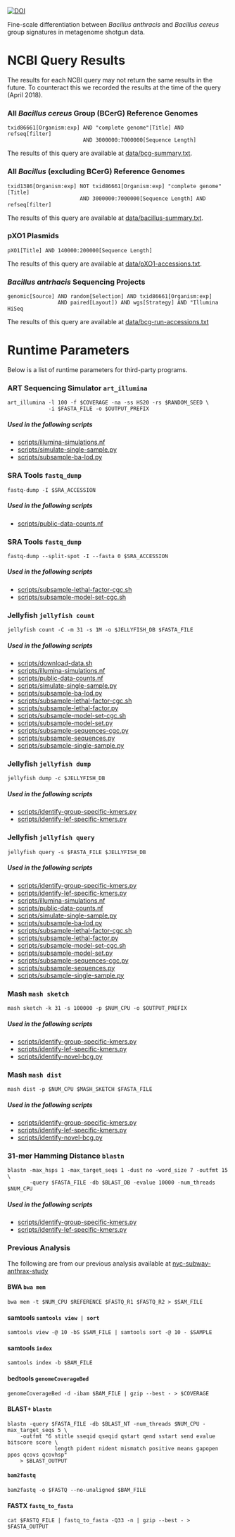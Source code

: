 [![DOI](https://zenodo.org/badge/DOI/10.5281/zenodo.1283503.svg)](https://doi.org/10.5281/zenodo.1283503)

Fine-scale differentiation between *Bacillus anthracis* and *Bacillus cereus* group signatures in metagenome shotgun data.

# NCBI Query Results
The results for each NCBI query may not return the same results in the future. To counteract this we recorded the results at the time of the query (April 2018).

### All *Bacillus cereus* Group (BCerG) Reference Genomes
```
txid86661[Organism:exp] AND "complete genome"[Title] AND refseq[filter] 
                        AND 3000000:7000000[Sequence Length]
```

The results of this query are available at [data/bcg-summary.txt](https://github.com/rpetit3/anthrax-metagenome-study/blob/master/data/bcg-summary.txt).

### All *Bacillus* (excluding BCerG) Reference Genomes
```
txid1386[Organism:exp] NOT txid86661[Organism:exp] "complete genome"[Title] 
                       AND 3000000:7000000[Sequence Length] AND refseq[filter]
```

The results of this query are available at [data/bacillus-summary.txt](https://github.com/rpetit3/anthrax-metagenome-study/blob/master/data/bacillus-summary.txt).

### pXO1 Plasmids
`pXO1[Title] AND 140000:200000[Sequence Length]`

The results of this query are available at [data/pXO1-accessions.txt](https://github.com/rpetit3/anthrax-metagenome-study/blob/master/data/pXO1-accessions.txt).

### *Bacillus antrhacis* Sequencing Projects
```
genomic[Source] AND random[Selection] AND txid86661[Organism:exp] 
                AND paired[Layout]) AND wgs[Strategy] AND "Illumina HiSeq
```

The results of this query are available at [data/bcg-run-accessions.txt](https://github.com/rpetit3/anthrax-metagenome-study/blob/master/data/bcg-run-accessions.txt)


# Runtime Parameters
Below is a list of runtime parameters for third-party programs.

### ART Sequencing Simulator `art_illumina`
```
art_illumina -l 100 -f $COVERAGE -na -ss HS20 -rs $RANDOM_SEED \
             -i $FASTA_FILE -o $OUTPUT_PREFIX
```

##### Used in the following scripts
- [scripts/illumina-simulations.nf](https://github.com/rpetit3/anthrax-metagenome-study/blob/master/scripts/illumina-simulations.nf)
- [scripts/simulate-single-sample.py](https://github.com/rpetit3/anthrax-metagenome-study/blob/master/scripts/simulate-single-sample.py)
- [scripts/subsample-ba-lod.py](https://github.com/rpetit3/anthrax-metagenome-study/blob/master/scripts/subsample-ba-lod.py)

### SRA Tools `fastq_dump`
`fastq-dump -I $SRA_ACCESSION`

##### Used in the following scripts
- [scripts/public-data-counts.nf](https://github.com/rpetit3/anthrax-metagenome-study/blob/master/scripts/public-data-counts.nf)

### SRA Tools `fastq_dump`
`fastq-dump --split-spot -I --fasta 0 $SRA_ACCESSION`

##### Used in the following scripts
- [scripts/subsample-lethal-factor-cgc.sh](https://github.com/rpetit3/anthrax-metagenome-study/blob/master/scripts/subsample-lethal-factor-cgc.sh)
- [scripts/subsample-model-set-cgc.sh](https://github.com/rpetit3/anthrax-metagenome-study/blob/master/scripts/subsample-model-set-cgc.sh)

### Jellyfish `jellyfish count`
`jellyfish count -C -m 31 -s 1M -o $JELLYFISH_DB $FASTA_FILE`

##### Used in the following scripts
- [scripts/download-data.sh](https://github.com/rpetit3/anthrax-metagenome-study/blob/master/scripts/download-data.sh)
- [scripts/illumina-simulations.nf](https://github.com/rpetit3/anthrax-metagenome-study/blob/master/scripts/illumina-simulations.nf)
- [scripts/public-data-counts.nf](https://github.com/rpetit3/anthrax-metagenome-study/blob/master/scripts/public-data-counts.nf)
- [scripts/simulate-single-sample.py](https://github.com/rpetit3/anthrax-metagenome-study/blob/master/scripts/simulate-single-sample.py)
- [scripts/subsample-ba-lod.py](https://github.com/rpetit3/anthrax-metagenome-study/blob/master/scripts/subsample-ba-lod.py)
- [scripts/subsample-lethal-factor-cgc.sh](https://github.com/rpetit3/anthrax-metagenome-study/blob/master/scripts/subsample-lethal-factor-cgc.sh)
- [scripts/subsample-lethal-factor.py](https://github.com/rpetit3/anthrax-metagenome-study/blob/master/scripts/subsample-lethal-factor.py)
- [scripts/subsample-model-set-cgc.sh](https://github.com/rpetit3/anthrax-metagenome-study/blob/master/scripts/subsample-model-set-cgc.sh)
- [scripts/subsample-model-set.py](https://github.com/rpetit3/anthrax-metagenome-study/blob/master/scripts/subsample-model-set.py)
- [scripts/subsample-sequences-cgc.py](https://github.com/rpetit3/anthrax-metagenome-study/blob/master/scripts/subsample-sequences-cgc.py)
- [scripts/subsample-sequences.py](https://github.com/rpetit3/anthrax-metagenome-study/blob/master/scripts/subsample-sequences.py)
- [scripts/subsample-single-sample.py](https://github.com/rpetit3/anthrax-metagenome-study/blob/master/scripts/subsample-single-sample.py)

### Jellyfish `jellyfish dump`
`jellyfish dump -c $JELLYFISH_DB`

##### Used in the following scripts
- [scripts/identify-group-specific-kmers.py](https://github.com/rpetit3/anthrax-metagenome-study/blob/master/scripts/identify-group-specific-kmers.py)
- [scripts/identify-lef-specific-kmers.py](https://github.com/rpetit3/anthrax-metagenome-study/blob/master/scripts/identify-lef-specific-kmers.py)

### Jellyfish `jellyfish query`
`jellyfish query -s $FASTA_FILE $JELLYFISH_DB`

##### Used in the following scripts
- [scripts/identify-group-specific-kmers.py](https://github.com/rpetit3/anthrax-metagenome-study/blob/master/scripts/identify-group-specific-kmers.py)
- [scripts/identify-lef-specific-kmers.py](https://github.com/rpetit3/anthrax-metagenome-study/blob/master/scripts/identify-lef-specific-kmers.py)
- [scripts/illumina-simulations.nf](https://github.com/rpetit3/anthrax-metagenome-study/blob/master/scripts/illumina-simulations.nf)
- [scripts/public-data-counts.nf](https://github.com/rpetit3/anthrax-metagenome-study/blob/master/scripts/public-data-counts.nf)
- [scripts/simulate-single-sample.py](https://github.com/rpetit3/anthrax-metagenome-study/blob/master/scripts/simulate-single-sample.py)
- [scripts/subsample-ba-lod.py](https://github.com/rpetit3/anthrax-metagenome-study/blob/master/scripts/subsample-ba-lod.py)
- [scripts/subsample-lethal-factor-cgc.sh](https://github.com/rpetit3/anthrax-metagenome-study/blob/master/scripts/subsample-lethal-factor-cgc.sh)
- [scripts/subsample-lethal-factor.py](https://github.com/rpetit3/anthrax-metagenome-study/blob/master/scripts/subsample-lethal-factor.py)
- [scripts/subsample-model-set-cgc.sh](https://github.com/rpetit3/anthrax-metagenome-study/blob/master/scripts/subsample-model-set-cgc.sh)
- [scripts/subsample-model-set.py](https://github.com/rpetit3/anthrax-metagenome-study/blob/master/scripts/subsample-model-set.py)
- [scripts/subsample-sequences-cgc.py](https://github.com/rpetit3/anthrax-metagenome-study/blob/master/scripts/subsample-sequences-cgc.py)
- [scripts/subsample-sequences.py](https://github.com/rpetit3/anthrax-metagenome-study/blob/master/scripts/subsample-sequences.py)
- [scripts/subsample-single-sample.py](https://github.com/rpetit3/anthrax-metagenome-study/blob/master/scripts/subsample-single-sample.py)

### Mash `mash sketch`
`mash sketch -k 31 -s 100000 -p $NUM_CPU -o $OUTPUT_PREFIX`

##### Used in the following scripts
- [scripts/identify-group-specific-kmers.py](https://github.com/rpetit3/anthrax-metagenome-study/blob/master/scripts/identify-group-specific-kmers.py)
- [scripts/identify-lef-specific-kmers.py](https://github.com/rpetit3/anthrax-metagenome-study/blob/master/scripts/identify-lef-specific-kmers.py)
- [scripts/identify-novel-bcg.py](https://github.com/rpetit3/anthrax-metagenome-study/blob/master/scripts/identify-novel-bcg.py)

### Mash `mash dist`
`mash dist -p $NUM_CPU $MASH_SKETCH $FASTA_FILE`

##### Used in the following scripts
- [scripts/identify-group-specific-kmers.py](https://github.com/rpetit3/anthrax-metagenome-study/blob/master/scripts/identify-group-specific-kmers.py)
- [scripts/identify-lef-specific-kmers.py](https://github.com/rpetit3/anthrax-metagenome-study/blob/master/scripts/identify-lef-specific-kmers.py)
- [scripts/identify-novel-bcg.py](https://github.com/rpetit3/anthrax-metagenome-study/blob/master/scripts/identify-novel-bcg.py)

### 31-mer Hamming Distance `blastn`
```
blastn -max_hsps 1 -max_target_seqs 1 -dust no -word_size 7 -outfmt 15 \
       -query $FASTA_FILE -db $BLAST_DB -evalue 10000 -num_threads $NUM_CPU
```

##### Used in the following scripts
- [scripts/identify-group-specific-kmers.py](https://github.com/rpetit3/anthrax-metagenome-study/blob/master/scripts/identify-group-specific-kmers.py)
- [scripts/identify-lef-specific-kmers.py](https://github.com/rpetit3/anthrax-metagenome-study/blob/master/scripts/identify-lef-specific-kmers.py)

### Previous Analysis
The following are from our previous analysis available at [nyc-subway-anthrax-study](https://github.com/Read-Lab-Confederation/nyc-subway-anthrax-study/)

#### BWA `bwa mem`
`bwa mem -t $NUM_CPU $REFERENCE $FASTQ_R1 $FASTQ_R2 > $SAM_FILE`

#### samtools `samtools view | sort`
`samtools view -@ 10 -bS $SAM_FILE | samtools sort -@ 10 - $SAMPLE`

#### samtools `index`
`samtools index -b $BAM_FILE`

#### bedtools `genomeCoverageBed`
`genomeCoverageBed -d -ibam $BAM_FILE | gzip --best - > $COVERAGE`

#### BLAST+ `blastn`
```
blastn -query $FASTA_FILE -db $BLAST_NT -num_threads $NUM_CPU -max_target_seqs 5 \
    -outfmt "6 stitle sseqid qseqid qstart qend sstart send evalue bitscore score \
               length pident nident mismatch positive means gapopen ppos qcovs qcovhsp" 
    > $BLAST_OUTPUT
```

#### `bam2fastq`
`bam2fastq -o $FASTQ --no-unaligned $BAM_FILE`

#### FASTX `fastq_to_fasta`
`cat $FASTQ_FILE | fastq_to_fasta -Q33 -n | gzip --best - > $FASTA_OUTPUT`


